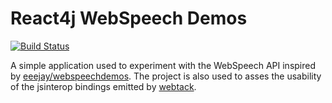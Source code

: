 # React4j WebSpeech Demos

[![Build Status](https://api.travis-ci.com/react4j/react4j-webspeechdemos.png?branch=master)](http://travis-ci.com/react4j/react4j-webspeechdemos)

A simple application used to experiment with the WebSpeech API inspired by [eeejay/webspeechdemos](https://github.com/eeejay/webspeechdemos). The project is also used to asses the usability of the jsinterop bindings emitted by [webtack](https://github.com/realityforge/webtack).
